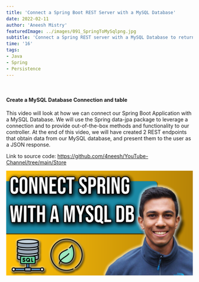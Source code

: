 ```yaml
---
title: 'Connect a Spring Boot REST Server with a MySQL Database'
date: 2022-02-11
author: 'Aneesh Mistry'
featuredImage: ../images/091_SpringToMySqlpng.jpg
subtitle: 'Connect a Spring REST server with a MySQL Database to return persisted data to a GET request.'
time: '16'
tags:
- Java
- Spring
- Persistence
---
```


<br>
<h4>Create a MySQL Database Connection and table</h4>
<p>
This video will look at how we can connect our Spring Boot Application with a MySQL Database.
We will use the Spring data-jpa package to leverage a connection and to provide out-of-the-box 
methods and functionality to our controller. 
At the end of this video, we will have created 2 REST endpoints that obtain data from our MySQL database, 
and present them to the user as a JSON response.


Link to source code: https://github.com/4neesh/YouTube-Channel/tree/main/Store

[![YouTube video link](../images/091_SpringToMySqlpng.jpg)](https://youtu.be/KbXeVexjy7A)
</p>
